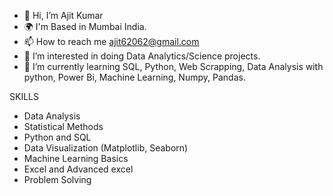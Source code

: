 - 👋 Hi, I’m Ajit Kumar
- 🌍 I'm Based in Mumbai India.
- 📫 How to reach me ajit62062@gmail.com
- 👀 I’m interested in doing Data Analytics/Science projects.
- 🌱 I’m currently learning SQL, Python, Web Scrapping, Data Analysis with python, Power Bi, Machine Learning, Numpy, Pandas.


 SKILLS
- Data Analysis
- Statistical Methods
- Python and SQL 
- Data Visualization (Matplotlib, Seaborn)
- Machine Learning Basics
- Excel and Advanced excel
- Problem Solving
 
<!---
ajit193/ajit193 is a ✨ special ✨ repository because its `README.md` (this file) appears on your GitHub profile.
You can click the Preview link to take a look at your changes.
--->
